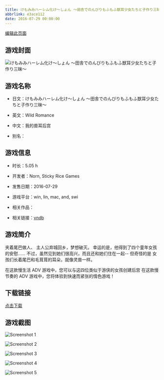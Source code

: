 ```yaml
---
title: けもみみハーレム化け～しょん ～田舎でのんびりもふもふ獣耳少女たちと子作り三昧～
abbrlink: e3ace112
date: 2016-07-29 00:00:00
---
```

[编辑此页面](https://github.com/ACG-3/ADV3-source/blob/main/source/_posts/games/%E3%81%91%E3%82%82%E3%81%BF%E3%81%BF%E3%83%8F%E3%83%BC%E3%83%AC%E3%83%A0%E5%8C%96%E3%81%91%EF%BD%9E%E3%81%97%E3%82%87%E3%82%93%20%EF%BD%9E%E7%94%B0%E8%88%8E%E3%81%A7%E3%81%AE%E3%82%93%E3%81%B3%E3%82%8A%E3%82%82%E3%81%B5%E3%82%82%E3%81%B5%E7%8D%A3%E8%80%B3%E5%B0%91%E5%A5%B3%E3%81%9F%E3%81%A1%E3%81%A8%E5%AD%90%E4%BD%9C%E3%82%8A%E4%B8%89%E6%98%A7%EF%BD%9E.md)

## 游戏封面

![けもみみハーレム化け～しょん ～田舎でのんびりもふもふ獣耳少女たちと子作り三昧～](https://pan.timero.xyz/d/onedrive/img_lib_001/%E3%81%91%E3%82%82%E3%81%BF%E3%81%BF%E3%83%8F%E3%83%BC%E3%83%AC%E3%83%A0%E5%8C%96%E3%81%91%EF%BD%9E%E3%81%97%E3%82%87%E3%82%93%20%EF%BD%9E%E7%94%B0%E8%88%8E%E3%81%A7%E3%81%AE%E3%82%93%E3%81%B3%E3%82%8A%E3%82%82%E3%81%B5%E3%82%82%E3%81%B5%E7%8D%A3%E8%80%B3%E5%B0%91%E5%A5%B3%E3%81%9F%E3%81%A1%E3%81%A8%E5%AD%90%E4%BD%9C%E3%82%8A%E4%B8%89%E6%98%A7%EF%BD%9E_cover.avif)


## 游戏名称

- 日文：けもみみハーレム化け～しょん ～田舎でのんびりもふもふ獣耳少女たちと子作り三昧～
- 英文：Wild Romance
- 中文：我的兽耳后宫

- 别名：


## 游戏信息

- 时长：5.05 h
- 开发者：Norn, Sticky Rice Games
- 发售日期：2016-07-29
- 游戏平台：win, lin, mac, and, swi
- 相关作品：

- 相关链接：[vndb](https://vndb.org/v19773)


## 游戏简介

夹着尾巴做人、
主人公弃城回乡，梦想破灭。
幸运的是，他得到了四个童年女孩的安慰......
不过，虽然见到她们很高兴，而且还和她们住在一起-- 但奇怪的是
女孩们长着尾巴和毛茸茸的耳朵，就像灵兽一样。

在这款慢生活 ADV 游戏中，您可以与这四位类似于游侠的女孩创建后宫
在这款慢节奏的 ADV 游戏中，您将体验到快速而紧张的情色游戏！




## 下载链接

[点击下载](https://pan.timero.xyz/onedrive/adv_lib_001/%E3%81%91%E3%82%82%E3%81%BF%E3%81%BF%E3%83%8F%E3%83%BC%E3%83%AC%E3%83%A0%E5%8C%96%E3%81%91%EF%BD%9E%E3%81%97%E3%82%87%E3%82%93%20%EF%BD%9E%E7%94%B0%E8%88%8E%E3%81%A7%E3%81%AE%E3%82%93%E3%81%B3%E3%82%8A%E3%82%82%E3%81%B5%E3%82%82%E3%81%B5%E7%8D%A3%E8%80%B3%E5%B0%91%E5%A5%B3%E3%81%9F%E3%81%A1%E3%81%A8%E5%AD%90%E4%BD%9C%E3%82%8A%E4%B8%89%E6%98%A7%EF%BD%9E)


## 游戏截图


![Screenshot 1](https://pan.timero.xyz/d/onedrive/img_lib_001/%E3%81%91%E3%82%82%E3%81%BF%E3%81%BF%E3%83%8F%E3%83%BC%E3%83%AC%E3%83%A0%E5%8C%96%E3%81%91%EF%BD%9E%E3%81%97%E3%82%87%E3%82%93%20%EF%BD%9E%E7%94%B0%E8%88%8E%E3%81%A7%E3%81%AE%E3%82%93%E3%81%B3%E3%82%8A%E3%82%82%E3%81%B5%E3%82%82%E3%81%B5%E7%8D%A3%E8%80%B3%E5%B0%91%E5%A5%B3%E3%81%9F%E3%81%A1%E3%81%A8%E5%AD%90%E4%BD%9C%E3%82%8A%E4%B8%89%E6%98%A7%EF%BD%9E_Screenshot_1.avif)

![Screenshot 2](https://pan.timero.xyz/d/onedrive/img_lib_001/%E3%81%91%E3%82%82%E3%81%BF%E3%81%BF%E3%83%8F%E3%83%BC%E3%83%AC%E3%83%A0%E5%8C%96%E3%81%91%EF%BD%9E%E3%81%97%E3%82%87%E3%82%93%20%EF%BD%9E%E7%94%B0%E8%88%8E%E3%81%A7%E3%81%AE%E3%82%93%E3%81%B3%E3%82%8A%E3%82%82%E3%81%B5%E3%82%82%E3%81%B5%E7%8D%A3%E8%80%B3%E5%B0%91%E5%A5%B3%E3%81%9F%E3%81%A1%E3%81%A8%E5%AD%90%E4%BD%9C%E3%82%8A%E4%B8%89%E6%98%A7%EF%BD%9E_Screenshot_2.avif)

![Screenshot 3](https://pan.timero.xyz/d/onedrive/img_lib_001/%E3%81%91%E3%82%82%E3%81%BF%E3%81%BF%E3%83%8F%E3%83%BC%E3%83%AC%E3%83%A0%E5%8C%96%E3%81%91%EF%BD%9E%E3%81%97%E3%82%87%E3%82%93%20%EF%BD%9E%E7%94%B0%E8%88%8E%E3%81%A7%E3%81%AE%E3%82%93%E3%81%B3%E3%82%8A%E3%82%82%E3%81%B5%E3%82%82%E3%81%B5%E7%8D%A3%E8%80%B3%E5%B0%91%E5%A5%B3%E3%81%9F%E3%81%A1%E3%81%A8%E5%AD%90%E4%BD%9C%E3%82%8A%E4%B8%89%E6%98%A7%EF%BD%9E_Screenshot_3.avif)

![Screenshot 4](https://pan.timero.xyz/d/onedrive/img_lib_001/%E3%81%91%E3%82%82%E3%81%BF%E3%81%BF%E3%83%8F%E3%83%BC%E3%83%AC%E3%83%A0%E5%8C%96%E3%81%91%EF%BD%9E%E3%81%97%E3%82%87%E3%82%93%20%EF%BD%9E%E7%94%B0%E8%88%8E%E3%81%A7%E3%81%AE%E3%82%93%E3%81%B3%E3%82%8A%E3%82%82%E3%81%B5%E3%82%82%E3%81%B5%E7%8D%A3%E8%80%B3%E5%B0%91%E5%A5%B3%E3%81%9F%E3%81%A1%E3%81%A8%E5%AD%90%E4%BD%9C%E3%82%8A%E4%B8%89%E6%98%A7%EF%BD%9E_Screenshot_4.avif)

![Screenshot 5](https://pan.timero.xyz/d/onedrive/img_lib_001/%E3%81%91%E3%82%82%E3%81%BF%E3%81%BF%E3%83%8F%E3%83%BC%E3%83%AC%E3%83%A0%E5%8C%96%E3%81%91%EF%BD%9E%E3%81%97%E3%82%87%E3%82%93%20%EF%BD%9E%E7%94%B0%E8%88%8E%E3%81%A7%E3%81%AE%E3%82%93%E3%81%B3%E3%82%8A%E3%82%82%E3%81%B5%E3%82%82%E3%81%B5%E7%8D%A3%E8%80%B3%E5%B0%91%E5%A5%B3%E3%81%9F%E3%81%A1%E3%81%A8%E5%AD%90%E4%BD%9C%E3%82%8A%E4%B8%89%E6%98%A7%EF%BD%9E_Screenshot_5.avif)

